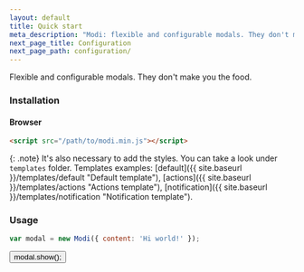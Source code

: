 ```yaml
---
layout: default
title: Quick start
meta_description: "Modi: flexible and configurable modals. They don't make you the food."
next_page_title: Configuration
next_page_path: configuration/
---
```


<link href="{{ site.baseurl }}/assets/css/templates/default/styles.min.css" rel="stylesheet">

Flexible and configurable modals. They don't make you the food.

### Installation

#### Browser

```html
<script src="/path/to/modi.min.js"></script>
```

{: .note}
It's also necessary to add the styles. You can take a look under <code>templates</code> folder. Templates examples: [default]({{ site.baseurl }}/templates/default "Default template"), [actions]({{ site.baseurl }}/templates/actions "Actions template"), [notification]({{ site.baseurl }}/templates/notification "Notification template").

### Usage

```js
var modal = new Modi({ content: 'Hi world!' });
```
<script style="text/javascript">
var modal = new Modi({ content: 'Hi world!' });
</script>
<button class="button" onclick="modal.show()">modal.show();</button>
